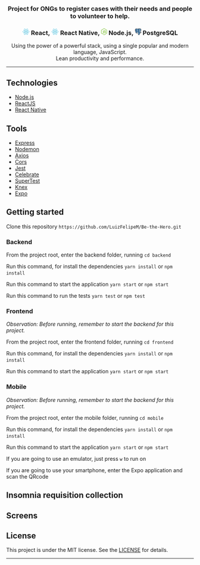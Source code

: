 <h1 align="center">
    <img alt="" title="" src="imgs/logo.png">
</h1>

<!-- <p align="center">
  <img alt="GitHub language count" src="https://img.shields.io/github/languages/count/annaflavia-castro/be-the-hero.svg">

  <img alt="Repository size" src="https://img.shields.io/github/repo-size/annaflavia-castro/be-the-hero.svg">
  
  <a href="https://github.com/annaflavia-castro/be-the-hero/commits/master">
    <img alt="GitHub last commit" src="https://img.shields.io/github/last-commit/annaflavia-castro/be-the-hero.svg"></a>
  
  <a href="https://github.com/annaflavia-castro/be-the-hero/blob/master/LICENSE">
    <img alt="GitHub license" src="https://img.shields.io/badge/license-MIT-success?style=flat"></a>
</p> -->

<h3 align="center"> Project for ONGs to register cases with their needs and people to volunteer to help. </h3>

<h3 align="center"><img src="imgs/react.svg" alt="react" height="18"> React, <img src="imgs/react.svg" alt="react-native" height="18"> React Native, <img src="imgs/nodejs.svg" alt="node" height="18"> Node.js, <img src="imgs/postgresql.svg" alt="postgresql" height="18"> PostgreSQL </h3>

<p align="center"> Using the power of a powerful stack, using a single popular and modern language, JavaScript. <br> Lean productivity and performance. </p>

---

## Technologies

<ul>
    <li><a href="https://nodejs.org/en/">Node.js</a></li>
    <li><a href="https://reactjs.org/">ReactJS</a></li>
    <li><a href="https://reactnative.dev/">React Native</a></li>
</ul>

## Tools

<ul>
    <li><a href="https://expressjs.com/pt-br/">Express</a></li>
    <li><a href="https://www.npmjs.com/package/nodemon">Nodemon</a></li>
    <li><a href="https://www.npmjs.com/package/axios">Axios</a></li>
    <li><a href="https://www.npmjs.com/package/cors">Cors</a></li>
    <li><a href="https://www.npmjs.com/package/jest">Jest</a></li>
    <li><a href="https://github.com/arb/celebrate">Celebrate</a></li>
    <li><a href="https://github.com/visionmedia/supertest">SuperTest</a></li>
    <li><a href="http://knexjs.org/">Knex</a></li>
    <li><a href="https://expo.io/">Expo</a></li>
</ul>

## Getting started

Clone this repository `https://github.com/LuizFelipeM/Be-the-Hero.git`

<h3> Backend </h3>

From the project root, enter the backend folder, running `cd backend`

Run this command, for install the dependencies `yarn install` or `npm install`

Run this command to start the application `yarn start` or `npm start`

Run this command to run the tests `yarn test` or `npm test`

<h3> Frontend </h3>

_Observation: Before running, remember to start the backend for this project._

From the project root, enter the frontend folder, running `cd frontend`

Run this command, for install the dependencies `yarn install` or `npm install`

Run this command to start the application `yarn start` or `npm start`

<h3> Mobile </h3>

_Observation: Before running, remember to start the backend for this project._

From the project root, enter the mobile folder, running `cd mobile`

Run this command, for install the dependencies `yarn install` or `npm install`

Run this command to start the application `yarn start` or `npm start`

If you are going to use an emulator, just press `w` to run on

If you are going to use your smartphone, enter the Expo application and scan the QRcode

## Insomnia requisition collection

<!-- The collection of test requests for this project, are in the insomnia.test.json file at the root of the backend project. -->

<!-- ## Layout -->

<!-- The layout is available on [Figma](https://www.figma.com/file/iqE3vgR6PDxhD3ejBwJ90o/Be-The-Hero---OmniStack-11). -->

## Screens
<!-- ![image](https://github.com/annaflavia-castro/be-the-hero/blob/master/imgs/new_ong.png)

![image](https://github.com/annaflavia-castro/be-the-hero/blob/master/imgs/login.png)

![image](https://github.com/annaflavia-castro/be-the-hero/blob/master/imgs/new_incident.png)

![image](https://github.com/annaflavia-castro/be-the-hero/blob/master/imgs/incidents.png)

![image](https://github.com/annaflavia-castro/be-the-hero/blob/master/imgs/smartphone.png) -->

## License
This project is under the MIT license. See the [LICENSE](LICENSE.md) for details.

---

<!-- <p align="center">Made with ❤️ by <strong>Anna Flávia Castro</p> -->